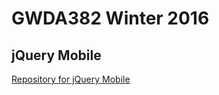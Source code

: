# GWDA382 Winter 2016

## jQuery Mobile

[Repository for jQuery Mobile](https://github.com/rimaaii/gwda382wi16/tree/master/jquery-mobile) 
